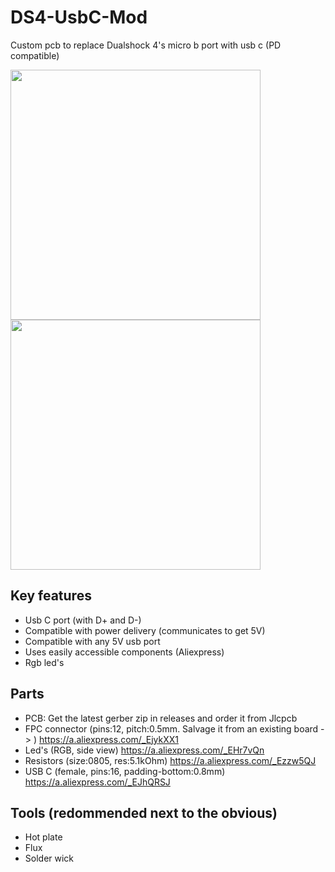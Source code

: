 # DS4-UsbC-Mod
Custom pcb to replace Dualshock 4's micro b  port with usb c (PD compatible)

<img src="https://github.com/DoganM95/DS4-UsbC-Mod/assets/38842553/2156dd19-5f74-4983-b0be-04cec12e4c07" height="400px">
<img src="https://github.com/DoganM95/DS4-UsbC-Mod/assets/38842553/dac39760-7246-4728-9780-7458eb919624" height="400px">


## Key features
- Usb C port (with D+ and D-)
- Compatible with power delivery (communicates to get 5V)
- Compatible with any 5V usb port
- Uses easily accessible components (Aliexpress)
- Rgb led's

## Parts
- PCB: Get the latest gerber zip in releases and order it from Jlcpcb
- FPC connector (pins:12, pitch:0.5mm. Salvage it from an existing board -> ) https://a.aliexpress.com/_EjykXX1
- Led's (RGB, side view) https://a.aliexpress.com/_EHr7vQn
- Resistors (size:0805, res:5.1kOhm) https://a.aliexpress.com/_Ezzw5QJ
- USB C (female, pins:16, padding-bottom:0.8mm) https://a.aliexpress.com/_EJhQRSJ

## Tools (redommended next to the obvious)
- Hot plate
- Flux
- Solder wick
